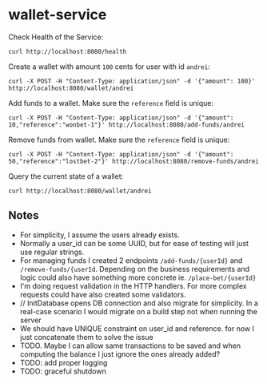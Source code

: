 # wallet-service

Check Health of the Service:

```shell
curl http://localhost:8080/health
```

Create a wallet with amount `100` cents for user with id `andrei`:

```shell
curl -X POST -H "Content-Type: application/json" -d '{"amount": 100}' http://localhost:8080/wallet/andrei
```

Add funds to a wallet. Make sure the `reference` field is unique:

```shell
curl -X POST -H "Content-Type: application/json" -d '{"amount": 10,"reference":"wonbet-1"}' http://localhost:8080/add-funds/andrei
```

Remove funds from wallet. Make sure the `reference` field is unique:

```shell
curl -X POST -H "Content-Type: application/json" -d '{"amount": 50,"reference":"lostbet-2"}' http://localhost:8080/remove-funds/andrei
```

Query the current state of a wallet:

```shell
curl http://localhost:8080/wallet/andrei
```

## Notes

- For simplicity, I assume the users already exists.
- Normally a user_id can be some UUID, but for ease of testing will just use regular strings.
- For managing funds I created 2 endpoints `/add-funds/{userId}` and `/remove-funds/{userId`. Depending on the business
  requirements and logic could also have something more concrete ie. `/place-bet/{userId}`
- I'm doing request validation in the HTTP handlers. For more complex requests could have also created some validators.
- // InitDatabase opens DB connection and also migrate for simplicity. In a real-case scenario I would migrate on a
  build step not when running the server
- We should have UNIQUE constraint on user_id and reference. for now I just concatenate them to solve the issue
- TODO. Maybe I can allow same transactions to be saved and when computing the balance I just ignore the ones already
  added?
- TODO: add proper logging
- TODO: graceful shutdown
